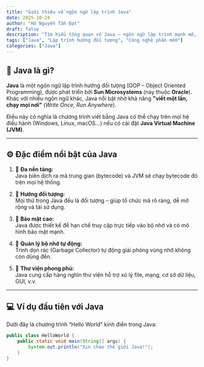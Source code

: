 ```yaml
---
title: "Giới thiệu về ngôn ngữ lập trình Java"
date: 2025-10-24
author: "Hồ Nguyễn Tấn Đạt"
draft: false 
description: "Tìm hiểu tổng quan về Java – ngôn ngữ lập trình mạnh mẽ, hướng đối tượng và đa nền tảng."
tags: ["Java", "Lập trình hướng đối tượng", "Công nghệ phần mềm"]
categories: ["Java"]
---
```


## 🧠 Java là gì?

**Java** là một ngôn ngữ lập trình hướng đối tượng (OOP – Object Oriented Programming), được phát triển bởi **Sun Microsystems** (nay thuộc **Oracle**).  
Khác với nhiều ngôn ngữ khác, Java nổi bật nhờ khả năng **"viết một lần, chạy mọi nơi"** (*Write Once, Run Anywhere*).

Điều này có nghĩa là chương trình viết bằng Java có thể chạy trên mọi hệ điều hành (Windows, Linux, macOS…) nếu có cài đặt **Java Virtual Machine (JVM)**.

---

## ⚙️ Đặc điểm nổi bật của Java

1. 🔹 **Đa nền tảng:**  
   Java biên dịch ra mã trung gian (bytecode) và JVM sẽ chạy bytecode đó trên mọi hệ thống.

2. 🔹 **Hướng đối tượng:**  
   Mọi thứ trong Java đều là đối tượng – giúp tổ chức mã rõ ràng, dễ mở rộng và tái sử dụng.

3. 🔹 **Bảo mật cao:**  
   Java được thiết kế để hạn chế truy cập trực tiếp vào bộ nhớ và có mô hình bảo mật mạnh.

4. 🔹 **Quản lý bộ nhớ tự động:**  
   Trình dọn rác (Garbage Collector) tự động giải phóng vùng nhớ không còn dùng đến.

5. 🔹 **Thư viện phong phú:**  
   Java cung cấp hàng nghìn thư viện hỗ trợ xử lý file, mạng, cơ sở dữ liệu, GUI, v.v.

---

## 💻 Ví dụ đầu tiên với Java

Dưới đây là chương trình “Hello World” kinh điển trong Java:

```java
public class HelloWorld {
    public static void main(String[] args) {
        System.out.println("Xin chào thế giới Java!");
    }
}
```